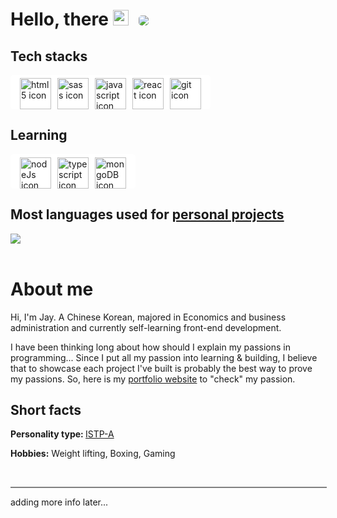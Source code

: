 <h1 > Hello, there <img src="https://media.giphy.com/media/hvRJCLFzcasrR4ia7z/giphy.gif"  width="25px">   
<span style="margin-left:10px;">
<a href="#">
    <img style="border-radius:5px;" src="https://estruyf-github.azurewebsites.net/api/VisitorHit?user=a331998513&repo=github-visitors-badge&countColorcountColor&countColor=%237B1E7A" >
</a>
</span>
</h1>

## Tech stacks
<p align="left" style="background-color:white; max-width:fit-content;display:flex; border-radius:5px;padding:5px 10px 0;">
  <a href="#" style="margin:0 5px"><img src="https://cdn.svgporn.com/logos/html-5.svg" alt="html5 icon" width="50" height="50"></a>
  <a href="#" style="margin:0 5px"><img src="https://cdn.svgporn.com/logos/sass.svg" alt="sass icon" width="50" height="50"></a>
  <a href="#" style="margin:0 5px"><img src="https://cdn.svgporn.com/logos/javascript.svg" alt="javascript icon" width="50" height="50"></a>
  <a href="#" style="margin:0 5px"><img src="https://cdn.svgporn.com/logos/react.svg" alt="react icon" width="50" height="50"></a>
  <a href="#" style="margin:0 5px"><img src="https://git-scm.com/images/logos/downloads/Git-Icon-White.png" alt="git icon" width="50" height="50"></a>
</p>

## Learning
<p align="left" style="background-color:white; max-width:fit-content;display:flex; border-radius:5px;padding:5px 10px 0;">
  <a href="#" style="margin:0 5px"><img src="https://cdn.svgporn.com/logos/nodejs.svg" alt="nodeJs icon" width="50" height="50"></a>
  <a href="#" style="margin:0 5px"><img src="https://cdn.svgporn.com/logos/typescript-icon.svg" alt="typescript icon" width="50" height="50"></a>
  <a href="#" style="margin:0 5px"><img src="https://miro.medium.com/max/620/1*77jUu8XXo2IuA-G5YB444A.png" alt="mongoDB icon" width="50" height="50"></a>
</p>

<h2> Most languages used for <a href="https://github.com/a331998513/projects" target="_blank" rel="nofollow noreferrer noopener">personal projects</a></h2>
<p align="left">
  <a href="https://github.com/a331998513/projects">
    <img align="center" src="https://github-readme-stats.vercel.app/api/top-langs/?username=a331998513" />
  </a>
  <br/>
  <br/>
</p>


# About me 
Hi, I'm Jay. A Chinese Korean, majored in Economics and business administration and currently self-learning front-end development. 

I have been thinking long about how should I explain my passions in programming... Since I put all my passion into learning & building, I believe that to showcase each project  I've built is probably the best way to prove my passions. So, here is my <a href="http://jayyy.site/" target="_blank" rel="nofollow noreferrer noopener">portfolio website</a> to "check" my passion.


## Short facts

<b >Personality type: </b>
<a href="https://www.16personalities.com/istp-personality" target="_blank" rel="nofollow noreferrer noopener">ISTP-A</a>

<b>Hobbies:</b>
Weight lifting, Boxing, Gaming

<br/>
<p style="width:100%; border:1px solid gray;"></p>
adding more info later...


